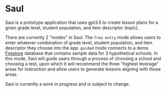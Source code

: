 # Saul

Saul is a prototype application that uses gpt3.5 to create lesson plans for a given grade level, student population, and item descriptor (topic).

There are currently 2 "modes" in Saul. The `free entry` mode allows users to enter whatever combination of grade level, student population, and item descriptor they choose into the app. `guided` mode connects to a demo [Firestore](https://cloud.google.com/firestore) database that contains sample data for 3 hypothetical schools. In this mode, Saul will guide users through a process of choosing a school and choosing a test, upon which it will recommend the three "highest leverage" areas for instruction and allow users to generate lessons aligning with those areas.

Saul is currently a work in progress and is subject to change.